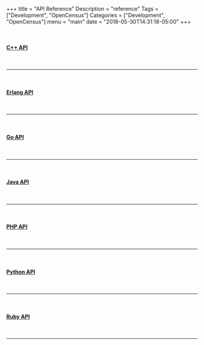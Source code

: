 +++
title = "API Reference"
Description = "reference"
Tags = ["Development", "OpenCensus"]
Categories = ["Development", "OpenCensus"]
menu = "main"
date = "2018-05-30T14:31:18-05:00"
+++

&nbsp;  

#### [C++ API](https://github.com/census-instrumentation/opencensus-cpp)
&nbsp;  

---
&nbsp;  
#### [Erlang API](https://hexdocs.pm/opencensus/0.3.1/)
&nbsp;  

---
&nbsp;  
#### [Go API](https://godoc.org/go.opencensus.io)
&nbsp;  

---
&nbsp;  
#### [Java API](https://www.javadoc.io/doc/io.opencensus/opencensus-api)
&nbsp;  

---
&nbsp;  
#### [PHP API](https://packagist.org/packages/opencensus/opencensus)
&nbsp;  

---
&nbsp;  
#### [Python API](https://census-instrumentation.github.io/opencensus-python/trace/api/index.html)
&nbsp;  

---
&nbsp;  
#### [Ruby API](http://www.rubydoc.info/gems/opencensus)
&nbsp;  

---
&nbsp;